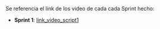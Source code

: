 Se referencia el link de los video de cada cada Sprint hecho:

- **Sprint 1**: [link_video_script1]()
